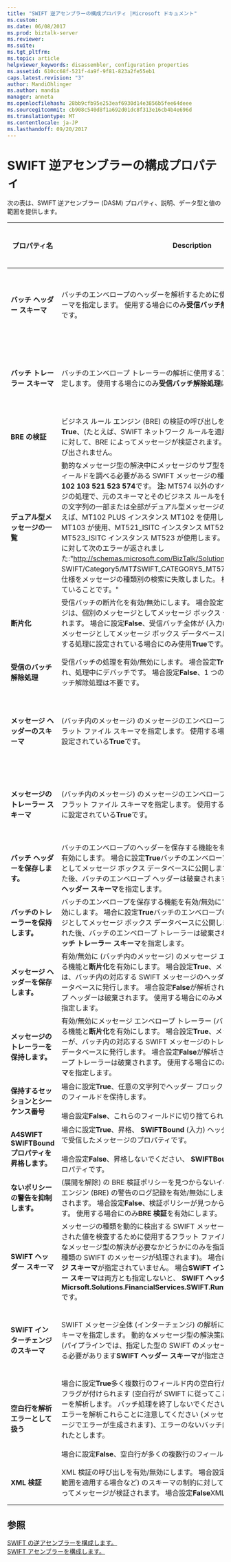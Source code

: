 ```yaml
---
title: "SWIFT 逆アセンブラーの構成プロパティ |Microsoft ドキュメント"
ms.custom: 
ms.date: 06/08/2017
ms.prod: biztalk-server
ms.reviewer: 
ms.suite: 
ms.tgt_pltfrm: 
ms.topic: article
helpviewer_keywords: disassembler, configuration properties
ms.assetid: 610cc68f-521f-4a9f-9f81-823a2fe55eb1
caps.latest.revision: "3"
author: MandiOhlinger
ms.author: mandia
manager: anneta
ms.openlocfilehash: 28bb9cfb95e253eaf6930d14e3856b5fee64deee
ms.sourcegitcommit: cb908c540d8f1a692d01dc8f313e16cb4b4e696d
ms.translationtype: MT
ms.contentlocale: ja-JP
ms.lasthandoff: 09/20/2017
---
```

# <a name="swift-disassembler-configuration-properties"></a>SWIFT 逆アセンブラーの構成プロパティ
次の表は、SWIFT 逆アセンブラー (DASM) プロパティ、説明、データ型と値の範囲を提供します。  
  
|プロパティ名|Description|データ型|値の範囲|  
|-------------------|-----------------|---------------|-----------------|  
|**バッチ ヘッダー スキーマ**|バッチのエンベロープのヘッダーを解析するために使用するフラット ファイル スキーマを指定します。 使用する場合にのみ**受信バッチ解除処理**に設定されている**True**です。|文字列|None または任意の展開済みのスキーマ名|  
|**バッチ トレーラー スキーマ**|バッチのエンベロープ トレーラーの解析に使用するフラット ファイル スキーマを指定します。 使用する場合にのみ**受信バッチ解除処理**に設定されている**True**です。|文字列|None または任意の展開済みのスキーマ名|  
|**BRE の検証**|ビジネス ルール エンジン (BRE) の検証の呼び出しを有効/無効にします。 場合設定**True**、(たとえば、SWIFT ネットワーク ルールを適用する場合など) の展開ポリシーに対して、BRE によってメッセージが検証されます。 場合設定**False**BRE の検証は呼び出されません。|ブール値|True、False|  
|**デュアル型メッセージの一覧**|動的なメッセージ型の解決中にメッセージのサブ型を決定する 2 番目のヘッダー フィールドを調べる必要がある SWIFT メッセージの種類を指定します。 既定の一覧は**102 103 521 523 574**です。 **注:** MT574 以外のすべてのメッセージは、メッセージの処理で、元のスキーマとそのビジネス ルールを使用します。 場合メッセージ型の文字列の一部または全部がデュアル型メッセージの一覧から削除されます。 たとえば、MT102 PLUS インスタンス MT102 を使用して、MT103PLUS インスタンス MT103 が使用、MT521_ISITC インスタンス MT521 を使用しておよび MT523_ISITC インスタンス MT523 が使用します。 すべての MT574 インスタンスに対して次のエラーが返されました:"http://schemas.microsoft.com/BizTalk/Solutions/FinancialServices/ SWIFT/Category5/MT&#574;SWIFT_CATEGORY5_MT574_Interchange"ドキュメント仕様をメッセージの種類別の検索に失敗しました。 検証スキーマが正しく展開されていることです。"|文字列|3 桁の数字のスペース区切りの一覧|  
|**断片化**|受信バッチの断片化を有効/無効にします。 場合設定**True**、受信バッチ内のメッセージは、個別のメッセージとしてメッセージ ボックス データベースにパブリッシュされます。 場合に設定**False**、受信バッチ全体が (入力の正確なコピー) として単一のメッセージとしてメッセージ ボックス データベースに公開します。 受信バッチ解除する処理に設定されている場合にのみ使用**True**です。|ブール値|True、False|  
|**受信のバッチ解除処理**|受信バッチの処理を有効/無効にします。 場合設定**True**、受信のバッチとして予想され、処理中にデバッチです。 場合設定**False**、1 つのメッセージとして予想され、バッチ解除処理は不要です。|ブール値|True、False|  
|**メッセージ ヘッダーのスキーマ**|(バッチ内のメッセージ) のメッセージのエンベロープ ヘッダーの解析に使用するフラット ファイル スキーマを指定します。 使用する場合にのみ**受信バッチ解除処理**に設定されている**True**です。|文字列|None または任意の展開済みのスキーマ名|  
|**メッセージのトレーラー スキーマ**|(バッチ内のメッセージ) のメッセージのエンベロープ トレーラーの解析に使用するフラット ファイル スキーマを指定します。 使用する場合にのみ**受信バッチ解除処理**に設定されている**True**です。|文字列|None または任意の展開済みのスキーマ名|  
|**バッチ ヘッダーを保存します。**|バッチのエンベロープのヘッダーを保存する機能を有効/無効にするときに**断片化**を有効にします。 場合に設定**True**バッチのエンベロープ ヘッダーが個別のメッセージとしてメッセージ ボックス データベースに公開します。 場合設定**False**が解析された後、バッチのエンベロープ ヘッダーは破棄されます。 使用する場合にのみ**バッチ ヘッダー スキーマ**を指定します。|ブール値|True、False|  
|**バッチのトレーラーを保持します。**|バッチのエンベロープを保存する機能を有効/無効にするときをトレーラ**断片化**を有効にします。 場合に設定**True**バッチのエンベロープのトレーラーが個別のメッセージとしてメッセージ ボックス データベースに公開します。 場合設定**False**が解析された後、バッチのエンベロープ トレーラーは破棄されます。 使用する場合にのみ**バッチ トレーラー スキーマ**を指定します。|ブール値|True、False|  
|**メッセージ ヘッダーを保存します。**|有効/無効に (バッチ内のメッセージ) のメッセージ エンベロープのヘッダーを保存する機能と**断片化**を有効にします。 場合設定**True**、メッセージ エンベロープ ヘッダーは、バッチ内の対応する SWIFT メッセージのヘッダー部でメッセージ ボックス データベースに発行します。 場合設定**False**が解析された後、メッセージのエンベロープ ヘッダーは破棄されます。 使用する場合にのみ**メッセージ ヘッダーのスキーマ**を指定します。|ブール値|True、False|  
|**メッセージのトレーラーを保持します。**|有効/無効にメッセージ エンベロープ トレーラー (バッチ内のメッセージ) を保存する機能と**断片化**を有効にします。 場合設定**True**、メッセージ エンベロープ トレーラーが、バッチ内の対応する SWIFT メッセージのトレーラー部でメッセージ ボックス データベースに発行します。 場合設定**False**が解析された後、メッセージのエンベロープ トレーラーは破棄されます。 使用する場合にのみ**メッセージ トレーラー スキーマ**を指定します。|ブール値|True、False|  
|**保持するセッションとシーケンス番号**|場合に設定**True**、任意の文字列でヘッダー ブロック 1 セッションとシーケンス番号のフィールドを保持します。<br /><br /> 場合設定**False**、これらのフィールドに切り捨てられたスペースを挿入します。|ブール値|True、False|  
|**A4SWIFT SWIFTBound プロパティを昇格します。**|場合に設定**True**、昇格、 **SWIFTBound** (入力) ヘッダー ブロック 2 がパイプラインで受信したメッセージのプロパティです。<br /><br /> 場合設定**False**、昇格しないでください、 **SWIFTBound**いかなる場合においてもプロパティです。|ブール値|True、False|  
|**ないポリシーの警告を抑制します。**|(展開を解除) の BRE 検証ポリシーを見つからないイベント ログにビジネス ルール エンジン (BRE) の警告のログ記録を有効/無効にします。 場合に設定**True**警告は抑制されます。 場合設定**False**、検証ポリシーが見つからないたびに、警告が記録されます。 使用する場合にのみ**BRE 検証**を有効にします。|ブール値|True、False|  
|**SWIFT ヘッダー スキーマ**|メッセージの種類を動的に検出する SWIFT メッセージのヘッダーを解析および解析された値を検査するために使用するフラット ファイル スキーマを指定します。 動的なメッセージ型の解決が必要なかどうかにのみを指定 (パイプラインは、さまざまな種類の SWIFT のメッセージが処理されます)。 場合は、指定**SWIFT インターチェンジ スキーマ**が指定されていません。 場合**SWIFT インターチェンジ**と**SWIFT ヘッダー スキーマ**は両方とも指定しないと、 **SWIFT ヘッダー スキーマ**の既定値は**Micrsoft.Solutions.FinancialServices.SWIFT.RuntimeSchemas.HeaderSchema**です。|文字列|None または任意の展開済みのスキーマ名|  
|**SWIFT インターチェンジのスキーマ**|SWIFT メッセージ全体 (インターチェンジ) の解析に使用するフラット ファイル スキーマを指定します。 動的なメッセージ型の解決策は必要ないかどうかのみを指定 (パイプラインでは、指定した型の SWIFT のメッセージは処理のみ)。 場合に指定する必要があります**SWIFT ヘッダー スキーマ**が指定されていません。|文字列|None または任意の展開済みのスキーマ名|  
|**空白行を解析エラーとして扱う**|場合に設定**True**多く複数行のフィールド内の空白行が発生したときに、これらは、フラグが付けられます (空白行が SWIFT に従ってことをお勧めではありません) エラーを解析します。 バッチ処理を終了しないでくださいシナリオ バッチ解除、処理のエラーを解析これらことに注意してください (メッセージと見なされるエラー メッセージでエラーが生成されます)、エラーのないバッチ内のメッセージが正しく処理されたとします。<br /><br /> 場合に設定**False**、空白行が多くの複数行のフィールドで許可されます。|ブール値|True、False|  
|**XML 検証**|XML 検証の呼び出しを有効/無効にします。 場合設定**True**、(たとえば、長さや値の範囲を適用する場合など) のスキーマの制約に対してリーダーを検証する XML によってメッセージが検証されます。 場合設定**False**XML の検証は呼び出されません。|ブール値|True、False|  
  
## <a name="see-also"></a>参照  
 [SWIFT の逆アセンブラーを構成します。](../../adapters-and-accelerators/accelerator-swift/configuring-the-swift-disassembler.md)   
 [SWIFT アセンブラーを構成します。](../../adapters-and-accelerators/accelerator-swift/configuring-the-swift-assembler.md)